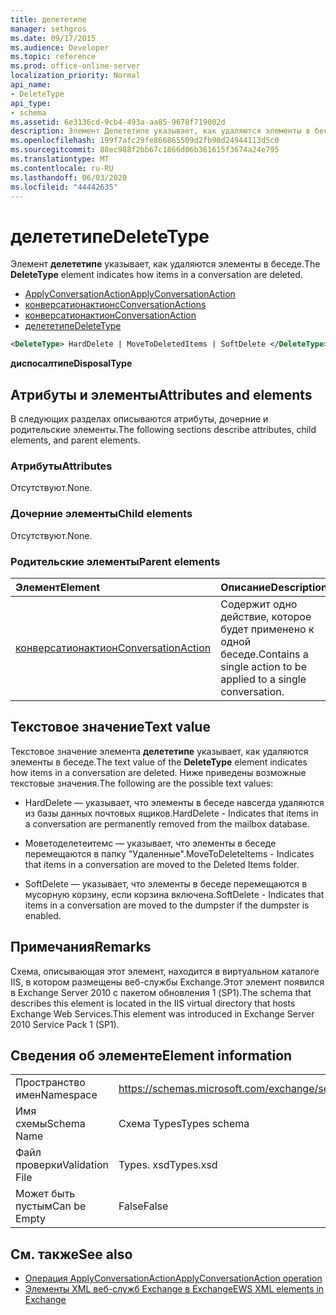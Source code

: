 ```yaml
---
title: делететипе
manager: sethgros
ms.date: 09/17/2015
ms.audience: Developer
ms.topic: reference
ms.prod: office-online-server
localization_priority: Normal
api_name:
- DeleteType
api_type:
- schema
ms.assetid: 6e3136cd-9cb4-493a-aa85-9678f719002d
description: Элемент Делететипе указывает, как удаляются элементы в беседе.
ms.openlocfilehash: 199f7afc29fe866865509d2fb90d24944113d5c0
ms.sourcegitcommit: 88ec988f2bb67c1866d06b361615f3674a24e795
ms.translationtype: MT
ms.contentlocale: ru-RU
ms.lasthandoff: 06/03/2020
ms.locfileid: "44442635"
---
```

# <a name="deletetype"></a><span data-ttu-id="f83c3-103">делететипе</span><span class="sxs-lookup"><span data-stu-id="f83c3-103">DeleteType</span></span>

<span data-ttu-id="f83c3-104">Элемент **делететипе** указывает, как удаляются элементы в беседе.</span><span class="sxs-lookup"><span data-stu-id="f83c3-104">The **DeleteType** element indicates how items in a conversation are deleted.</span></span> 
  
- [<span data-ttu-id="f83c3-105">ApplyConversationAction</span><span class="sxs-lookup"><span data-stu-id="f83c3-105">ApplyConversationAction</span></span>](applyconversationaction.md)  
- [<span data-ttu-id="f83c3-106">конверсатионактионс</span><span class="sxs-lookup"><span data-stu-id="f83c3-106">ConversationActions</span></span>](conversationactions.md)  
- [<span data-ttu-id="f83c3-107">конверсатионактион</span><span class="sxs-lookup"><span data-stu-id="f83c3-107">ConversationAction</span></span>](conversationaction.md)  
- [<span data-ttu-id="f83c3-108">делететипе</span><span class="sxs-lookup"><span data-stu-id="f83c3-108">DeleteType</span></span>](deletetype.md)
  
```XML
<DeleteType> HardDelete | MoveToDeletedItems | SoftDelete </DeleteType>
```

 <span data-ttu-id="f83c3-109">**диспосалтипе**</span><span class="sxs-lookup"><span data-stu-id="f83c3-109">**DisposalType**</span></span>
## <a name="attributes-and-elements"></a><span data-ttu-id="f83c3-110">Атрибуты и элементы</span><span class="sxs-lookup"><span data-stu-id="f83c3-110">Attributes and elements</span></span>

<span data-ttu-id="f83c3-111">В следующих разделах описываются атрибуты, дочерние и родительские элементы.</span><span class="sxs-lookup"><span data-stu-id="f83c3-111">The following sections describe attributes, child elements, and parent elements.</span></span>
  
### <a name="attributes"></a><span data-ttu-id="f83c3-112">Атрибуты</span><span class="sxs-lookup"><span data-stu-id="f83c3-112">Attributes</span></span>

<span data-ttu-id="f83c3-113">Отсутствуют.</span><span class="sxs-lookup"><span data-stu-id="f83c3-113">None.</span></span>
  
### <a name="child-elements"></a><span data-ttu-id="f83c3-114">Дочерние элементы</span><span class="sxs-lookup"><span data-stu-id="f83c3-114">Child elements</span></span>

<span data-ttu-id="f83c3-115">Отсутствуют.</span><span class="sxs-lookup"><span data-stu-id="f83c3-115">None.</span></span>
  
### <a name="parent-elements"></a><span data-ttu-id="f83c3-116">Родительские элементы</span><span class="sxs-lookup"><span data-stu-id="f83c3-116">Parent elements</span></span>

|<span data-ttu-id="f83c3-117">**Элемент**</span><span class="sxs-lookup"><span data-stu-id="f83c3-117">**Element**</span></span>|<span data-ttu-id="f83c3-118">**Описание**</span><span class="sxs-lookup"><span data-stu-id="f83c3-118">**Description**</span></span>|
|:-----|:-----|
|[<span data-ttu-id="f83c3-119">конверсатионактион</span><span class="sxs-lookup"><span data-stu-id="f83c3-119">ConversationAction</span></span>](conversationaction.md) <br/> |<span data-ttu-id="f83c3-120">Содержит одно действие, которое будет применено к одной беседе.</span><span class="sxs-lookup"><span data-stu-id="f83c3-120">Contains a single action to be applied to a single conversation.</span></span>  <br/> |
   
## <a name="text-value"></a><span data-ttu-id="f83c3-121">Текстовое значение</span><span class="sxs-lookup"><span data-stu-id="f83c3-121">Text value</span></span>

<span data-ttu-id="f83c3-122">Текстовое значение элемента **делететипе** указывает, как удаляются элементы в беседе.</span><span class="sxs-lookup"><span data-stu-id="f83c3-122">The text value of the **DeleteType** element indicates how items in a conversation are deleted.</span></span> <span data-ttu-id="f83c3-123">Ниже приведены возможные текстовые значения.</span><span class="sxs-lookup"><span data-stu-id="f83c3-123">The following are the possible text values:</span></span> 
  
- <span data-ttu-id="f83c3-124">HardDelete — указывает, что элементы в беседе навсегда удаляются из базы данных почтовых ящиков.</span><span class="sxs-lookup"><span data-stu-id="f83c3-124">HardDelete - Indicates that items in a conversation are permanently removed from the mailbox database.</span></span>
    
- <span data-ttu-id="f83c3-125">Моветоделетеитемс — указывает, что элементы в беседе перемещаются в папку "Удаленные".</span><span class="sxs-lookup"><span data-stu-id="f83c3-125">MoveToDeleteItems - Indicates that items in a conversation are moved to the Deleted Items folder.</span></span>
    
- <span data-ttu-id="f83c3-126">SoftDelete — указывает, что элементы в беседе перемещаются в мусорную корзину, если корзина включена.</span><span class="sxs-lookup"><span data-stu-id="f83c3-126">SoftDelete - Indicates that items in a conversation are moved to the dumpster if the dumpster is enabled.</span></span>
    
## <a name="remarks"></a><span data-ttu-id="f83c3-127">Примечания</span><span class="sxs-lookup"><span data-stu-id="f83c3-127">Remarks</span></span>

<span data-ttu-id="f83c3-128">Схема, описывающая этот элемент, находится в виртуальном каталоге IIS, в котором размещены веб-службы Exchange.Этот элемент появился в Exchange Server 2010 с пакетом обновления 1 (SP1).</span><span class="sxs-lookup"><span data-stu-id="f83c3-128">The schema that describes this element is located in the IIS virtual directory that hosts Exchange Web Services.This element was introduced in Exchange Server 2010 Service Pack 1 (SP1).</span></span>
  
## <a name="element-information"></a><span data-ttu-id="f83c3-129">Сведения об элементе</span><span class="sxs-lookup"><span data-stu-id="f83c3-129">Element information</span></span>

|||
|:-----|:-----|
|<span data-ttu-id="f83c3-130">Пространство имен</span><span class="sxs-lookup"><span data-stu-id="f83c3-130">Namespace</span></span>  <br/> |https://schemas.microsoft.com/exchange/services/2006/types  <br/> |
|<span data-ttu-id="f83c3-131">Имя схемы</span><span class="sxs-lookup"><span data-stu-id="f83c3-131">Schema Name</span></span>  <br/> |<span data-ttu-id="f83c3-132">Схема Types</span><span class="sxs-lookup"><span data-stu-id="f83c3-132">Types schema</span></span>  <br/> |
|<span data-ttu-id="f83c3-133">Файл проверки</span><span class="sxs-lookup"><span data-stu-id="f83c3-133">Validation File</span></span>  <br/> |<span data-ttu-id="f83c3-134">Types. xsd</span><span class="sxs-lookup"><span data-stu-id="f83c3-134">Types.xsd</span></span>  <br/> |
|<span data-ttu-id="f83c3-135">Может быть пустым</span><span class="sxs-lookup"><span data-stu-id="f83c3-135">Can be Empty</span></span>  <br/> |<span data-ttu-id="f83c3-136">False</span><span class="sxs-lookup"><span data-stu-id="f83c3-136">False</span></span>  <br/> |
   
## <a name="see-also"></a><span data-ttu-id="f83c3-137">См. также</span><span class="sxs-lookup"><span data-stu-id="f83c3-137">See also</span></span>

- [<span data-ttu-id="f83c3-138">Операция ApplyConversationAction</span><span class="sxs-lookup"><span data-stu-id="f83c3-138">ApplyConversationAction operation</span></span>](applyconversationaction-operation.md)
- [<span data-ttu-id="f83c3-139">Элементы XML веб-служб Exchange в Exchange</span><span class="sxs-lookup"><span data-stu-id="f83c3-139">EWS XML elements in Exchange</span></span>](ews-xml-elements-in-exchange.md)

